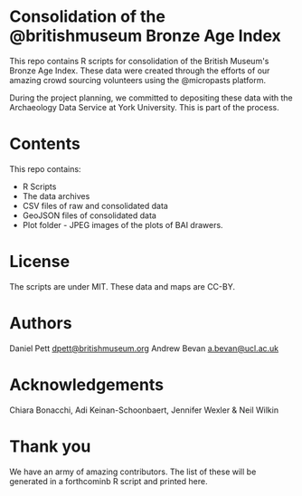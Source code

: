 # Consolidation of the @britishmuseum Bronze Age Index

This repo contains R scripts for consolidation of the British Museum's Bronze Age Index. 
These data were created through the efforts of our amazing crowd sourcing volunteers using the 
@micropasts platform. 

During the project planning, we committed to depositing these data with the Archaeology Data Service
at York University. This is part of the process.

# Contents

This repo contains:
 
* R Scripts
* The data archives
* CSV files of raw and consolidated data
* GeoJSON files of consolidated data
* Plot folder - JPEG images of the plots of BAI drawers.

# License

The scripts are under MIT. These data and maps are CC-BY.

# Authors

Daniel Pett <dpett@britishmuseum.org>
Andrew Bevan <a.bevan@ucl.ac.uk>

# Acknowledgements

Chiara Bonacchi, Adi Keinan-Schoonbaert, Jennifer Wexler & Neil Wilkin

# Thank you

We have an army of amazing contributors. The list of these will be generated in a forthcominb R script and printed here.
